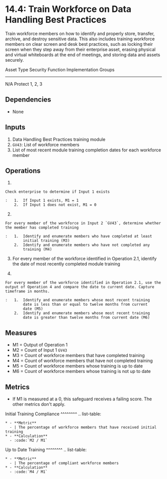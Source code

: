 # 14.4: Train Workforce on Data Handling Best Practices

Train workforce members on how to identify and properly store, transfer,
archive, and destroy sensitive data. This also includes training
workforce members on clear screen and desk best practices, such as
locking their screen when they step away from their enterprise asset,
erasing physical and virtual whiteboards at the end of meetings, and
storing data and assets securely.

  Asset Type   Security Function   Implementation Groups
  ------------ ------------------- -----------------------
  N/A          Protect             1, 2, 3

## Dependencies

-   None

## Inputs

1.  Data Handling Best Practices training module
2.  `GV43`: List of workforce members
3.  List of most recent module training completion dates for each
    workforce member

## Operations

1.  

    Check enterprise to determine if Input 1 exists

    :   1.  If Input 1 exists, M1 = 1
        2.  If Input 1 does not exist, M1 = 0

2.  

    For every member of the workforce in Input 2 `GV43`, determine whether the member has completed training

    :   1.  Identify and enumerate members who have completed at least
            initial training (M3)
        2.  Identify and enumerate members who have not completed any
            training (M4)

3.  For every member of the workforce identified in Operation 2.1,
    identify the date of most recently completed module training

4.  

    For every member of the workforce identified in Operation 2.1, use the output of Operation 4 and compare the date to current date. Capture timeframe in months.

    :   1.  Identify and enumerate members whose most recent training
            date is less than or equal to twelve months from current
            date (M5)
        2.  Identify and enumerate members whose most recent training
            date is greater than twelve months from current date (M6)

## Measures

-   M1 = Output of Operation 1
-   M2 = Count of Input 1 `GV43`
-   M3 = Count of workforce members that have completed training
-   M4 = Count of workforce members that have not completed training
-   M5 = Count of workforce members whose training is up to date
-   M6 = Count of workforce members whose training is not up to date

## Metrics

-   If M1 is measured at a 0, this safeguard receives a failing score.
    The other metrics don\'t apply.

Initial Training Compliance \^\^\^\^\^\^\^\^ .. list-table:

    * - **Metric**
      - | The percentage of workforce members that have received initial training
    * - **Calculation**
      - :code:`M2 / M1`

Up to Date Training \^\^\^\^\^\^\^\^ .. list-table:

    * - **Metric**
      - | The percentage of compliant workforce members
    * - **Calculation**
      - :code:`M4 / M1`
